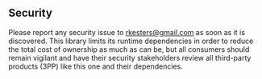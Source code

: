 ## Security

Please report any security issue to [rkesters@gmail.com](mailto:rkesters@gmail.com]m)
as soon as it is discovered. This library limits its runtime dependencies in
order to reduce the total cost of ownership as much as can be, but all consumers
should remain vigilant and have their security stakeholders review all third-party
products (3PP) like this one and their dependencies.
